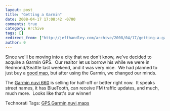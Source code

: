 ```yaml
---
layout: post
title: "Getting a Garmin"
date: 2008-04-17 17:08:42 -0700
comments: true
category: Archive
tags: []
redirect_from: ["http://jeffhandley.com/archive/2008/04/17/getting-a-garmin"]
author: 0
---
```

<!-- more -->
<p>Since we'll be moving into a city that we don't know, we've decided to acquire a Garmin GPS.  Our realtor let us borrow his while we were in Redmond/Seattle last weekend, and it was very nice.  We had planned to just buy a <a href="http://store.randmcnally.com/product/us+maps/washington/2008+thomas+guide+seattle+and+king+county.do?search=basic&amp;keyword=king%2Bcounty&amp;sortby=bestSellers&amp;page=1" target="_blank">good map</a>, but after using the Garmin, we changed our minds.</p>  <p>The <a href="http://www.walmart.com/catalog/product.do?product_id=8470792" target="_blank">Garmin nuvi 660</a> is selling for half-off or better right now.  It speaks street names, it has BlueTooth, can receive FM traffic updates, and much, much more.  Looks like that's our winner!</p>  <div class="wlWriterSmartContent" id="scid:0767317B-992E-4b12-91E0-4F059A8CECA8:25ee4c76-74d6-4160-a52c-07f1dbbaa6d1" style="padding-right: 0px; display: inline; padding-left: 0px; padding-bottom: 0px; margin: 0px; padding-top: 0px">Technorati Tags: <a href="http://technorati.com/tags/GPS" rel="tag">GPS</a>,<a href="http://technorati.com/tags/Garmin" rel="tag">Garmin</a>,<a href="http://technorati.com/tags/nuvi" rel="tag">nuvi</a>,<a href="http://technorati.com/tags/maps" rel="tag">maps</a></div>

